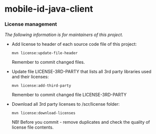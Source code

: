 # mobile-id-java-client


### License management

_The following information is for maintainers of this project._

* Add license to header of each source code file of this project:

  `mvn license:update-file-header`
  
  Remember to commit changed files.

* Update file LICENSE-3RD-PARTY that lists all 3rd party libraries used and their licenses:

  `mvn license:add-third-party`
  
    Remember to commit changed file LICENSE-3RD-PARTY

* Download all 3rd party licenses to /scr/license folder:

  `mvn license:download-licenses`

  NB! Before you commit - remove duplicates and check the quality of license file contents.